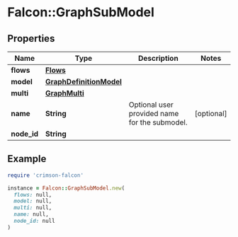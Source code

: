 # Falcon::GraphSubModel

## Properties

| Name | Type | Description | Notes |
| ---- | ---- | ----------- | ----- |
| **flows** | [**Flows**](Flows.md) |  |  |
| **model** | [**GraphDefinitionModel**](GraphDefinitionModel.md) |  |  |
| **multi** | [**GraphMulti**](GraphMulti.md) |  |  |
| **name** | **String** | Optional user provided name for the submodel. | [optional] |
| **node_id** | **String** |  |  |

## Example

```ruby
require 'crimson-falcon'

instance = Falcon::GraphSubModel.new(
  flows: null,
  model: null,
  multi: null,
  name: null,
  node_id: null
)
```

